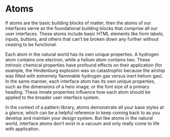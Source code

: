 # Atoms

If atoms are the basic building blocks of matter, then the atoms of our interfaces serve as the foundational building blocks that comprise all our user interfaces. These atoms include basic HTML elements like form labels, inputs, buttons, and others that can’t be broken down any further without ceasing to be functional.

Each atom in the natural world has its own unique properties. A hydrogen atom contains one electron, while a helium atom contains two. These intrinsic chemical properties have profound effects on their application \(for example, the Hindenburg explosion was so catastrophic because the airship was filled with extremely flammable hydrogen gas versus inert helium gas\). In the same manner, each interface atom has its own unique properties, such as the dimensions of a hero image, or the font size of a primary heading. These innate properties influence how each atom should be applied to the broader user interface system.

In the context of a pattern library, atoms demonstrate all your base styles at a glance, which can be a helpful reference to keep coming back to as you develop and maintain your design system. But like atoms in the natural world, interface atoms don’t exist in a vacuum and only really come to life with application.

